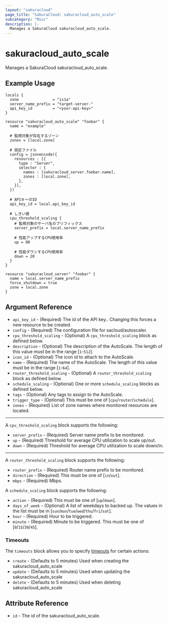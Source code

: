 ```yaml
---
layout: "sakuracloud"
page_title: "SakuraCloud: sakuracloud_auto_scale"
subcategory: "Misc"
description: |-
  Manages a SakuraCloud sakuracloud_auto_scale.
---
```


# sakuracloud_auto_scale

Manages a SakuraCloud sakuracloud_auto_scale.

## Example Usage

```hcl
locals {
  zone               = "is1a"
  server_name_prefix = "target-server-"
  api_key_id         = "<your-api-key>"
}

resource "sakuracloud_auto_scale" "foobar" {
  name = "example"

  # 監視対象が存在するゾーン
  zones = [local.zone]

  # 設定ファイル
  config = jsonencode({
    resources : [{
      type : "Server",
      selector : {
        names : [sakuracloud_server.foobar.name],
        zones : [local.zone],
      },
    }],
  })

  # APIキーのID
  api_key_id = local.api_key_id

  # しきい値
  cpu_threshold_scaling {
    # 監視対象のサーバ名のプリフィックス
    server_prefix = local.server_name_prefix

    # 性能アップするCPU使用率
    up = 80

    # 性能ダウンするCPU使用率
    down = 20
  }
}

resource "sakuracloud_server" "foobar" {
  name = local.server_name_prefix
  force_shutdown = true
  zone = local.zone
}
```
## Argument Reference

* `api_key_id` - (Required) The id of the API key.. Changing this forces a new resource to be created.
* `config` - (Required) The configuration file for sacloud/autoscaler.
* `cpu_threshold_scaling` - (Optional) A `cpu_threshold_scaling` block as defined below.
* `description` - (Optional) The description of the AutoScale. The length of this value must be in the range [`1`-`512`].
* `icon_id` - (Optional) The icon id to attach to the AutoScale.
* `name` - (Required) The name of the AutoScale. The length of this value must be in the range [`1`-`64`].
* `router_threshold_scaling` - (Optional) A `router_threshold_scaling` block as defined below.
* `schedule_scaling` - (Optional) One or more `schedule_scaling` blocks as defined below.
* `tags` - (Optional) Any tags to assign to the AutoScale.
* `trigger_type` - (Optional) This must be one of [`cpu`/`router`/`schedule`].
* `zones` - (Required) List of zone names where monitored resources are located.

---

A `cpu_threshold_scaling` block supports the following:

* `server_prefix` - (Required) Server name prefix to be monitored. 
* `up` - (Required) Threshold for average CPU utilization to scale up/out. 
* `down` - (Required) Threshold for average CPU utilization to scale down/in.

---

A `router_threshold_scaling` block supports the following:

* `router_prefix` - (Required) Router name prefix to be monitored.
* `direction` - (Required) This must be one of [`in`/`out`].
* `mbps` - (Required) Mbps.

A `schedule_scaling` block supports the following:

* `action` - (Required) This must be one of [`up`/`down`].
* `days_of_week` - (Optional) A list of weekdays to backed up. The values in the list must be in [`sun`/`mon`/`tue`/`wed`/`thu`/`fri`/`sat`].
* `hour` - (Required) Hour to be triggered.
* `minute` - (Required) Minute to be triggered. This must be one of [`0`/`15`/`30`/`45`].


### Timeouts

The `timeouts` block allows you to specify [timeouts](https://www.terraform.io/docs/configuration/resources.html#operation-timeouts) for certain actions:

* `create` - (Defaults to 5 minutes) Used when creating the sakuracloud_auto_scale
* `update` - (Defaults to 5 minutes) Used when updating the sakuracloud_auto_scale
* `delete` - (Defaults to 5 minutes) Used when deleting sakuracloud_auto_scale

## Attribute Reference

* `id` - The id of the sakuracloud_auto_scale.



